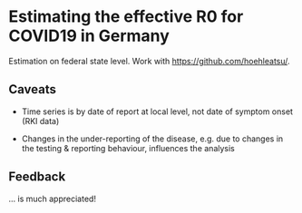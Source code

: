 # Estimating the effective R0 for COVID19 in Germany

Estimation on federal state level. Work with https://github.com/hoehleatsu/.

## Caveats

- Time series is by date of report at local level, not date of symptom onset (RKI data)

- Changes in the under-reporting of the disease, e.g. due to changes in the testing & reporting behaviour, influences the analysis

## Feedback 

... is much appreciated!

